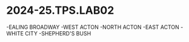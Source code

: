 # 2024-25.TPS.LAB02
-EALING BROADWAY
-WEST ACTON
-NORTH ACTON
-EAST ACTON
-WHITE CITY
-SHEPHERD'S BUSH